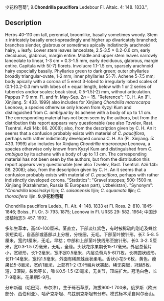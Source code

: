 少花粉苞菊",
9.**Chondrilla pauciflora** Ledebour Fl. Altaic. 4: 148. 1833.",

## Description
Herbs 40-110 cm tall, perennial, broomlike, basally sometimes woody. Stem ± intricately basally erect-spreadingly and higher up divaricately branched; branches slender, glabrous or sometimes apically indistinctly arachnoid hairy, ± leafy. Lower stem leaves lanceolate, 2.5-3.5 × 0.2-0.6 cm, early deciduous, glabrous, margin entire. Middle and upper stem leaves narrowly lanceolate to linear, 1-3 cm × 0.3-1.5 mm, early deciduous, glabrous, margin entire. Capitula with 5(-7) florets. Involucre 1.1-1.5 cm, sparsely arachnoid hairy especially basally. Phyllaries green to dark green; outer phyllaries broadly triangular-ovate, 1-2 mm; inner phyllaries 5(-7). Achene 5-7.5 mm; body apically with a corona of 5 erect 3-lobed to irregularly lobed scales of (0.1-)0.2-0.3 mm with lobes of ± equal length, below with 1 or 2 series of tubercles and/or scales; beak stout, 0.5-1.5(-2) mm, without articulation. Pappus 7-9 mm. Fl. and fr. May-Sep. 2*n* = 15.
  "Reference": "C. H. An (Fl. Xinjiang. 5: 433. 1999) also includes for Xinjiang *Chondrilla macrocarpa* Leonova, a species otherwise only known from Kyzyl Kum and distinguished from *C. ambigua* by its achene with a body of up to 1.1 cm. The corresponding material has not been seen by the authors, but from the distribution this report appears very questionable (see also Tzvelev, Rast. Tsentral. Azii 14b: 86. 2008); also, from the description given by C. H. An it seems that a confusion probably exists with material of *C. pauciflora*, perhaps with rather indistinctly developed corona.C. H. An (Fl. Xinjiang. 5: 433. 1999) also includes for Xinjiang *Chondrilla macrocarpa* Leonova, a species otherwise only known from Kyzyl Kum and distinguished from *C. ambigua* by its achene with a body of up to 1.1 cm. The corresponding material has not been seen by the authors, but from the distribution this report appears very questionable (see also Tzvelev, Rast. Tsentral. Azii 14b: 86. 2008); also, from the description given by C. H. An it seems that a confusion probably exists with material of *C. pauciflora*, perhaps with rather indistinctly developed corona.
  "Statistics": "Gravel steppes; 500-1500 m. Xinjiang [Kazakhstan, Russia (E European part), Uzbekistan].
  "Synonym": "*Chondrilla kossinskyi* Iljin; *C. saisanensis* Iljin; *C. squamata* Iljin; *C. thoracifera* Iljin.
**9.少花粉苞菊**

Chondrilla pauciflora Ledeb., Fl. Alt. 4: 148. 1833 et Fl. Ross. 2: 810. 1845-1846; Boiss., Fl. Or. 3: 793. 1875; Leonova in Fl. URSS 29: 582. 1964; 中国沙漠植物志3: 457. 1992.

多年生草本，高40-100厘米。茎直立，下部淡红紫色，有时被稀疏的刚毛及蛛丝状短柔毛，自基部或基部以上分枝，分枝细，无毛。下部茎叶披针形，长7. 5-8. 5厘米，宽约1厘米，无毛，早枯；中部和上部茎叶狭线形至披针形，长0. 3-2. 5厘米，宽0.3-1.5 (2)毫米，无毛，全缘。头状花序果期长15-17毫米。外层总苞片小，宽卵形，长1-2毫米，宽不足0.5毫米，内层总苞片5-6(7)枚，长椭圆状线形，长11-14毫米，宽约1.5毫米，外面有稀疏蛛丝状柔毛。舌状小花5-6枚，黄色。瘦果长5-8毫米，宽约1毫米，上部有1-2 (3)行鳞片状突起，稀无突起，冠鳞5枚，短，3深裂，裂齿等长，喙长0.5-1.5 (2)毫米，无关节，顶端扩大。冠毛白色，长7-9毫米。花果期5-9月。

分布新疆（哈巴河、布尔津）。生于砾石草原，海拔900-1 700米。俄罗斯（欧洲部分、西伯利亚）、哈萨克斯坦、乌兹别克斯坦有分布。模式标本采自阿尔泰山。

